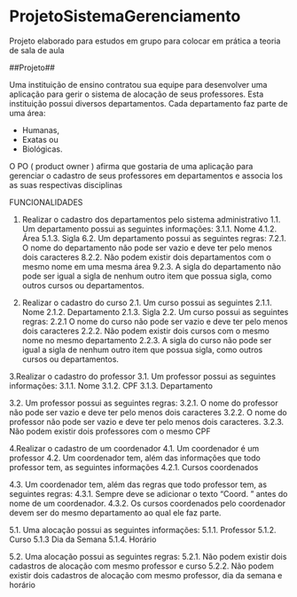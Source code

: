 # ProjetoSistemaGerenciamento
 
 Projeto elaborado para estudos em grupo para colocar em prática a teoria de sala de aula
 
 ##Projeto##
 
 Uma instituição de ensino contratou sua equipe para desenvolver uma aplicação para gerir o sistema de alocação de seus professores. Esta instituição possui diversos departamentos. Cada departamento faz parte de uma área: 
 - Humanas, 
 - Exatas ou
 - Biológicas.
 
O PO ( product owner ) afirma que gostaria de uma aplicação para gerenciar o cadastro de seus professores em departamentos e associa los as suas respectivas disciplinas

FUNCIONALIDADES
1. Realizar o cadastro dos departamentos pelo sistema administrativo
1.1. Um departamento possui as seguintes informações:
3.1.1. Nome
4.1.2. Área
5.1.3. Sigla
6.2. Um departamento possui as seguintes regras:
7.2.1. O nome do departamento não pode ser vazio e deve ter pelo menos dois caracteres
8.2.2. Não podem existir dois departamentos com o mesmo nome em uma mesma área
9.2.3. A sigla do departamento não pode ser igual a sigla de nenhum outro item que possua sigla, como outros cursos ou departamentos.

2. Realizar o cadastro do curso
2.1. Um curso possui as seguintes
2.1.1. Nome
2.1.2. Departamento
2.1.3. Sigla
2.2.
Um curso possui as seguintes regras:
2.2.1 O nome do curso não pode ser vazio e deve ter pelo menos dois caracteres
2.2.2. Não podem existir dois cursos com o mesmo nome no mesmo departamento
2.2.3. A sigla do curso não pode ser igual a sigla de nenhum outro item que possua sigla, como outros cursos ou departamentos.

3.Realizar o cadastro do professor
3.1. Um professor possui as seguintes informações:
3.1.1. Nome
3.1.2. CPF
3.1.3. Departamento

3.2. Um professor possui as seguintes regras:
3.2.1. O nome do professor não pode ser vazio e deve ter pelo menos dois caracteres
3.2.2. O nome do professor não pode ser vazio e deve ter pelo menos dois caracteres.
3.2.3. Não podem existir dois professores com o mesmo CPF

4.Realizar o cadastro de um coordenador
4.1. Um coordenador é um professor
4.2. Um coordenador tem, além das informações que todo professor tem, as seguintes informações
4.2.1. Cursos coordenados

4.3. Um coordenador tem, além das regras que todo professor tem, as seguintes regras:
4.3.1. Sempre deve se adicionar o texto “Coord. ” antes do nome de um coordenador.
4.3.2. Os cursos coordenados pelo coordenador devem ser do mesmo departamento ao qual ele faz parte.

5.1. Uma alocação possui as seguintes informações:
5.1.1. Professor
5.1.2. Curso
5.1.3 Dia da Semana
5.1.4. Horário

5.2. Uma alocação possui as seguintes regras:
5.2.1. Não podem existir dois cadastros de alocação com mesmo professor e curso
5.2.2. Não podem existir dois cadastros de alocação com mesmo professor, dia da semana e horário
